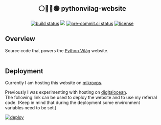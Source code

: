 ## <div align="center"> ⚪️🔵🔴🟢 pythonvilag-website</div>

<div align="center">
<a href="https://github.com/PythonVilag/pythonvilag-website/actions/workflows/ci.yml" target="_blank"><img src="https://github.com/PythonVilag/pythonvilag-website/actions/workflows/ci.yml/badge.svg" alt="build status"></a>
<a href="https://codecov.io/gh/PythonVilag/pythonvilag-website" target="_blank"> <img src="https://codecov.io/gh/PythonVilag/pythonvilag-website/graph/badge.svg?token=K4UBUIPOWW"/></a>
<a href="https://results.pre-commit.ci/latest/github/PythonVilag/pythonvilag-website/main" target="_blank"><img src="https://results.pre-commit.ci/badge/github/PythonVilag/pythonvilag-website/main.svg" alt="pre-commit.ci status"></a>
<a href="https://img.shields.io/github/license/PythonVilag/pythonvilag-website" target="_blank"><img src="https://img.shields.io/github/license/PythonVilag/pythonvilag-website" alt="license"></a>
</div>


## Overview
Source code that powers the <a href="https://pythonvilag.hu/" target="_blank">Python Világ</a> website.
<br><br>

## Deployment
Currently I am hosting this website on [mikrovps](https://www.mikrovps.net/hu).

Previously I was experimenting with hosting on [digitalocean](https://www.digitalocean.com/).\
The following link can be used to deploy the website and to use my referral code. (Keep in mind that during the deployment some environment variables need to be set.)

<a href="https://cloud.digitalocean.com/apps/new?repo=https://github.com/PythonVilag/pythonvilag-website/tree/main&refcode=f2cb42a82894" target="_blank">
 <img src="https://www.deploytodo.com/do-btn-white.svg" alt="deploy">
</a>
